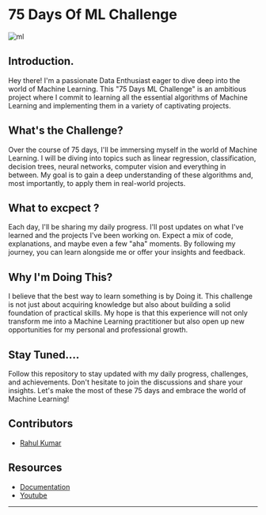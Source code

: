 # 75 Days Of ML Challenge    

![ml](https://github.com/suruchi574/75-Days-ML-Challenge/assets/84992606/ee7000db-5dec-4a20-879f-5b67185205fc)


## Introduction.            

Hey there! I'm a passionate Data Enthusiast eager to dive deep into the world of Machine Learning. This "75 Days ML Challenge" is an ambitious project where I commit to learning all the essential algorithms of Machine Learning and implementing them in a variety of captivating projects.

## What's the Challenge?   

Over the course of 75 days, I'll be immersing myself in the world of Machine Learning. I will be diving into topics such as linear regression, classification, decision trees, neural networks, computer vision and everything in between. My goal is to gain a deep understanding of these algorithms and, most importantly, to apply them in real-world projects.

## What to excpect ? 


Each day, I'll be sharing my daily progress. I'll post updates on what I've learned and the projects I've been working on. Expect a mix of code, explanations, and maybe even a few "aha" moments. By following my journey, you can learn alongside me or offer your insights and feedback.

## Why I'm Doing This?    

I believe that the best way to learn something is by Doing it. This challenge is not just about acquiring knowledge but also about building a solid foundation of practical skills. My hope is that this experience will not only transform me into a Machine Learning practitioner but also open up new opportunities for my personal and professional growth.

## Stay Tuned.... 


Follow this repository to stay updated with my daily progress, challenges, and achievements. Don't hesitate to join the discussions and share your insights. Let's make the most of these 75 days and embrace the world of Machine Learning!


## Contributors
- [Rahul Kumar](https://github.com/yadhuwanshirahulr)

## Resources
- [Documentation](https://www.javatpoint.com/machine-learning)
- [Youtube](https://www.youtube.com/playlist?list=PLeo1K3hjS3uvCeTYTeyfe0-rN5r8zn9rw)

---
